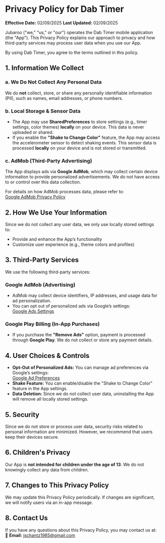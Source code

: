 # Privacy Policy for Dab Timer  
**Effective Date:** 02/09/2025 
**Last Updated:** 02/09/2025

Jubaroo ("we," "us," or "our") operates the Dab Timer mobile application (the "App"). This Privacy Policy explains our approach to privacy and how third-party services may process user data when you use our App.  

By using Dab Timer, you agree to the terms outlined in this policy.  

## 1. Information We Collect  
### a. **We Do Not Collect Any Personal Data**  
We do **not** collect, store, or share any personally identifiable information (PII), such as names, email addresses, or phone numbers.  

### b. **Local Storage & Sensor Data**  
- The App may use **SharedPreferences** to store settings (e.g., timer settings, color themes) **locally** on your device. This data is never uploaded or shared.  
- If you enable the **"Shake to Change Color"** feature, the App may access the accelerometer sensor to detect shaking events. This sensor data is processed **locally** on your device and is not stored or transmitted.  

### c. **AdMob (Third-Party Advertising)**  
The App displays ads via **Google AdMob**, which may collect certain device information to provide personalized advertisements. We do not have access to or control over this data collection.  

For details on how AdMob processes data, please refer to:  
[Google AdMob Privacy Policy](https://policies.google.com/technologies/ads)  

## 2. How We Use Your Information  
Since we do not collect any user data, we only use locally stored settings to:  
- Provide and enhance the App’s functionality  
- Customize user experience (e.g., theme colors and profiles)  

## 3. Third-Party Services  
We use the following third-party services:  

### **Google AdMob** (Advertising)  
- AdMob may collect device identifiers, IP addresses, and usage data for ad personalization.  
- You can opt out of personalized ads via Google’s settings:  
  [Google Ads Settings](https://adssettings.google.com)  

### **Google Play Billing** (In-App Purchases)  
- If you purchase the **"Remove Ads"** option, payment is processed through **Google Play**. We do not collect or store any payment details.  

## 4. User Choices & Controls  
- **Opt-Out of Personalized Ads:** You can manage ad preferences via Google’s settings:  
  [Google Ad Preferences](https://adssettings.google.com)  
- **Shake Feature:** You can enable/disable the "Shake to Change Color" feature in the App settings.  
- **Data Deletion:** Since we do not collect user data, uninstalling the App will remove all locally stored settings.  

## 5. Security  
Since we do not store or process user data, security risks related to personal information are minimized. However, we recommend that users keep their devices secure.  

## 6. Children's Privacy  
Our App is **not intended for children under the age of 13**. We do not knowingly collect any data from children.  

## 7. Changes to This Privacy Policy  
We may update this Privacy Policy periodically. If changes are significant, we will notify users via an in-app message.  

## 8. Contact Us  
If you have any questions about this Privacy Policy, you may contact us at:  
📧 **Email:** jschantz1985@gmail.com  
